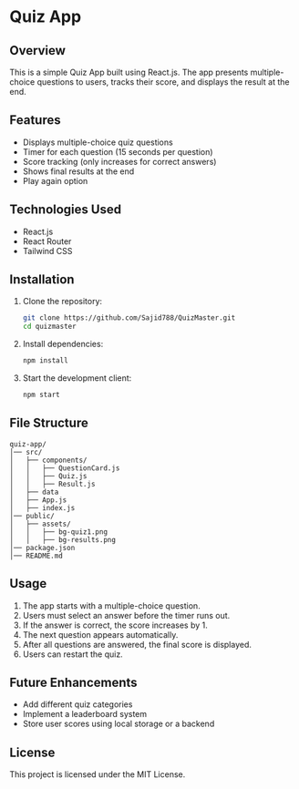 # Quiz App

## Overview
This is a simple Quiz App built using React.js. The app presents multiple-choice questions to users, tracks their score, and displays the result at the end.

## Features
- Displays multiple-choice quiz questions
- Timer for each question (15 seconds per question)
- Score tracking (only increases for correct answers)
- Shows final results at the end
- Play again option

## Technologies Used
- React.js
- React Router
- Tailwind CSS

## Installation
1. Clone the repository:
   ```bash
   git clone https://github.com/Sajid788/QuizMaster.git
   cd quizmaster
   ```
2. Install dependencies:
   ```bash
   npm install
   ```
3. Start the development client:
   ```bash
   npm start
   ```

## File Structure
```
quiz-app/
│── src/
│   ├── components/
│   │   ├── QuestionCard.js
│   │   ├── Quiz.js
│   │   ├── Result.js
│   ├── data
│   ├── App.js
│   ├── index.js
│── public/
│   ├── assets/
│   │   ├── bg-quiz1.png
│   │   ├── bg-results.png
│── package.json
│── README.md
```

## Usage
1. The app starts with a multiple-choice question.
2. Users must select an answer before the timer runs out.
3. If the answer is correct, the score increases by 1.
4. The next question appears automatically.
5. After all questions are answered, the final score is displayed.
6. Users can restart the quiz.

## Future Enhancements
- Add different quiz categories
- Implement a leaderboard system
- Store user scores using local storage or a backend

## License
This project is licensed under the MIT License.

